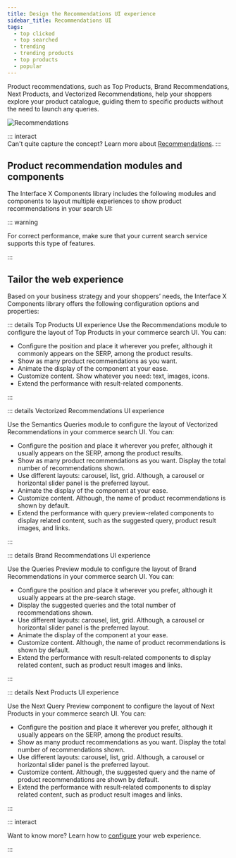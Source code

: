 ```yaml
---
title: Design the Recommendations UI experience
sidebar_title: Recommendations UI
tags:
  - top clicked
  - top searched
  - trending
  - trending products
  - top products
  - popular
---
```


Product recommendations, such as Top Products, Brand Recommendations, Next Products, and Vectorized Recommendations, help your shoppers explore your product catalogue, guiding them to specific products without the need to launch any queries.

<!-- ![Recommendations](~@assets/x/interface/x-recommendations.gif) -->
![Recommendations](~@assets/x/interface/x-recommendations.svg)

::: interact  
Can't quite capture the concept? Learn more about
[Recommendations](/explore-empathy-platform/features/recommendations-overview.md).
:::

## Product recommendation modules and components  

The Interface X Components library includes the following modules and components to layout multiple experiences to show product recommendations in your search UI:

<CardCarousel :cards="[
    'ui_ref/recommendations',
    'ui_ref/semantics',
    'ui_ref/preview',
    'ui_ref/nq'
    ]"
/>

::: warning

For correct performance, make sure that your current search service supports
this type of features.

:::

## Tailor the web experience
Based on your business strategy and your shoppers’ needs, the Interface X Components library offers the following configuration options and properties:

::: details Top Products UI experience
Use the Recommendations module to configure the layout of Top Products in your commerce search UI. You can:
- Configure the position and place it wherever you prefer, although it commonly appears on the SERP, among the product results.
- Show as many product recommendations as you want.
- Animate the display of the component at your ease.
- Customize content. Show whatever you need: text, images, icons.
- Extend the performance with result-related components.

:::


::: details Vectorized Recommendations UI experience    

Use the Semantics Queries module to configure the layout of Vectorized Recommendations in your commerce search UI. You can:
- Configure the position and place it wherever you prefer, although it usually appears on the SERP, among the product results.
- Show as many product recommendations as you want. Display the total number of recommendations shown.
- Use different layouts: carousel, list, grid. Although, a carousel or horizontal slider panel is the preferred layout.
- Animate the display of the component at your ease.
- Customize content. Although, the name of product recommendations is shown by default.
- Extend the performance with query preview-related components to display related content, such as the suggested query, product result images, and links.

::: 


::: details Brand Recommendations UI experience  

Use the Queries Preview module to configure the layout of Brand Recommendations in your commerce search UI. You can:
- Configure the position and place it wherever you prefer, although it usually appears at the pre-search stage.
- Display the suggested queries and the total number of recommendations shown.
- Use different layouts: carousel, list, grid. Although, a carousel or horizontal slider panel is the preferred layout.
- Animate the display of the component at your ease.
- Customize content. Although, the name of product recommendations is shown by default.
- Extend the performance with result-related components to display related content, such as product result images and links.

:::


::: details Next Products UI experience  

Use the Next Query Preview component to configure the layout of Next Products in your commerce search UI. You can:
- Configure the position and place it wherever you prefer, although it usually appears on the SERP, among the product results.
- Show as many product recommendations as you want. Display the total number of recommendations shown.
- Use different layouts: carousel, list, grid. Although, a carousel or horizontal slider panel is the preferred layout.
- Customize content. Although, the suggested query and the name of product recommendations are shown by default.
- Extend the performance with result-related components to display related content, such as product result images and links.

:::

::: interact

Want to know more? Learn how to [configure](/develop-empathy-platform/ui-reference/components/recommendations/x-components.recommendations.md)
your web experience.

:::
